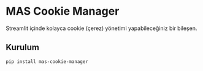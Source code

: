 # MAS Cookie Manager

Streamlit içinde kolayca cookie (çerez) yönetimi yapabileceğiniz bir bileşen.

## Kurulum

```bash
pip install mas-cookie-manager
